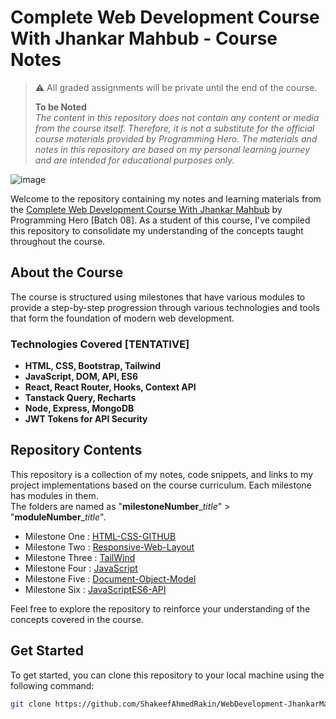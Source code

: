# Complete Web Development Course With Jhankar Mahbub - Course Notes

> :warning: All graded assignments will be private until the end of the course.
> 
> **To be Noted**<br>
> _The content in this repository does not contain any content or media from the course itself. Therefore, it is not a substitute for the official course materials provided by Programming Hero. The materials and notes in this repository are based on my personal learning journey and are intended for educational purposes only._

![image](https://github.com/ShakeefAhmedRakin/WebDevelopment-JhankarMahbub/assets/112527326/b62607bc-c2c2-45ee-a9f1-b2acb742ce02)

Welcome to the repository containing my notes and learning materials from the <a href="https://web.programming-hero.com/course-details">Complete Web Development Course With Jhankar Mahbub</a> by Programming Hero [Batch 08].
As a student of this course, I've compiled this repository to consolidate my understanding of the concepts taught throughout the course.

## About the Course

The course is structured using milestones that have various modules to provide a step-by-step progression through various technologies and tools that form the foundation of modern web development.

### Technologies Covered [TENTATIVE]

- **HTML, CSS, Bootstrap, Tailwind**
- **JavaScript, DOM, API, ES6**
- **React, React Router, Hooks, Context API**
- **Tanstack Query, Recharts**
- **Node, Express, MongoDB**
- **JWT Tokens for API Security**

## Repository Contents

This repository is a collection of my notes, code snippets, and links to my project implementations based on the course curriculum. Each milestone has modules in them. <br>
The folders are named as "**milestoneNumber**__title_" > "**moduleNumber**__title_". <br>

- Milestone One : [HTML-CSS-GITHUB](https://github.com/ShakeefAhmedRakin/WebDevelopment-JhankarMahbub/blob/main/1_HTML_CSS_GITHUB/summary.md)
- Milestone Two : [Responsive-Web-Layout](https://github.com/ShakeefAhmedRakin/WebDevelopment-JhankarMahbub/blob/main/2_Responsive_Web_Layout/summary.md)
- Milestone Three : [TailWind](https://github.com/ShakeefAhmedRakin/WebDevelopment-JhankarMahbub/blob/main/3_TailWind/summary.md)
- Milestone Four : [JavaScript](https://github.com/ShakeefAhmedRakin/WebDevelopment-JhankarMahbub/blob/main/4_Javascript/summary.md)
- Milestone Five : [Document-Object-Model](https://github.com/ShakeefAhmedRakin/WebDevelopment-JhankarMahbub/blob/main/5_DOM/summary.md)
- Milestone Six : [JavaScriptES6-API](https://github.com/ShakeefAhmedRakin/WebDevelopment-JhankarMahbub/blob/main/6_JavaScriptES6_API/summary.md)


Feel free to explore the repository to reinforce your understanding of the concepts covered in the course.

## Get Started

To get started, you can clone this repository to your local machine using the following command:

```bash
git clone https://github.com/ShakeefAhmedRakin/WebDevelopment-JhankarMahbub-Notes.git
```

